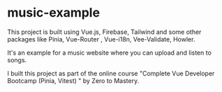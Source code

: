 # music-example

This project is built using Vue.js, Firebase, Tailwind and some other packages like Pinia, Vue-Router , Vue-i18n, Vee-Validate, Howler.

It's an example for a music website where you can upload and listen to songs.

I built this project as part of the online course "Complete Vue Developer Bootcamp (Pinia, Vitest)
" by Zero to Mastery.
